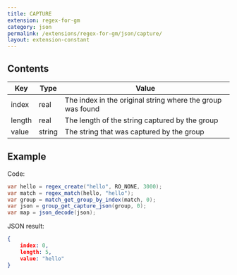```yaml
---
title: CAPTURE
extension: regex-for-gm
category: json
permalink: /extensions/regex-for-gm/json/capture/
layout: extension-constant
---
```


## Contents ##

| Key | Type | Value |
| --- | --- | --- |
| index | real | The index in the original string where the group was found |
| length | real | The length of the string captured by the group |
| value | string | The string that was captured by the group |

## Example ##

Code:
```cs
var hello = regex_create("hello", RO_NONE, 3000);
var match = regex_match(hello, "hello");
var group = match_get_group_by_index(match, 0);
var json = group_get_capture_json(group, 0);
var map = json_decode(json);
```

JSON result:
```json
{
    index: 0,
    length: 5,
    value: "hello"
}
```